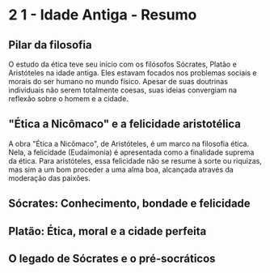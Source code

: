 # 2 1 - Idade Antiga - Resumo

## Pilar da filosofia

O estudo da ética teve seu início com os filósofos Sócrates, Platão e Aristóteles na idade antiga. Eles estavam focados nos problemas sociais e morais do ser humano no mundo físico. Apesar de suas doutrinas individuais não serem totalmente coesas, suas ideias convergiam na reflexão sobre o homem e a cidade.

## "Ética a Nicômaco" e a felicidade aristotélica

A obra "Ética a Nicômaco", de Aristóteles, é um marco na filosofia ética. Nela, a felicidade (Eudaimonia) é apresentada como a finalidade suprema da ética. Para aristóteles, essa felicidade não se resume à sorte ou riquizas, mas sim a um bom proceder a uma alma boa, alcançada através da moderação das paixões.

## Sócrates: Conhecimento, bondade e felicidade
## Platão: Ética, moral e a cidade perfeita
## O legado de Sócrates e o pré-socráticos